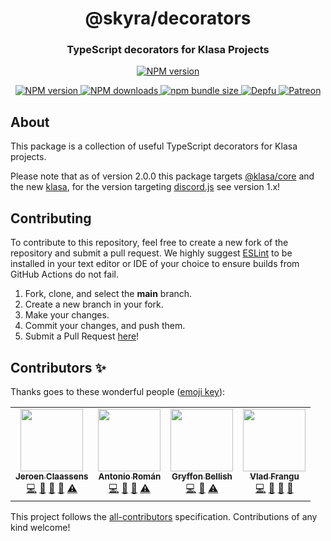 <div align="center">
  <p>
	<h1> @skyra/<wbr />decorators </h1> 
	<h3> TypeScript decorators for Klasa Projects </h3>
  </p>
</div>

<div align="center">
	<p>
		<a href="https://github.com/skyra-project/decorators/blob/main/LICENSE.md">
			<img src="https://img.shields.io/github/license/skyra-project/decorators?logo=github&maxAge=3600" alt="NPM version" />
		</a>
	</p>
	<p>
		<a href="https://www.npmjs.com/package/@skyra/decorators">
			<img src="https://img.shields.io/npm/v/@skyra/decorators.svg?maxAge=3600&logo=npm" alt="NPM version" />
		</a>
		<a href="https://www.npmjs.com/package/@skyra/decorators">
			<img src="https://img.shields.io/npm/dt/@skyra/decorators.svg?maxAge=3600&logo=npm" alt="NPM downloads" />
		</a>
		<a href="https://bundlephobia.com/result?p=@skyra/decorators">
			<img alt="npm bundle size" src="https://img.shields.io/bundlephobia/min/@skyra/decorators?label=bundle%20size&logo=webpack">
		</a>
		<a href="https://depfu.com/github/skyra-project/decorators?project_id=11733">
			<img src="https://badges.depfu.com/badges/2be62b7690111eea9aef95f7c8ca07fa/count.svg" alt="Depfu" />
		</a>
		<a href="https://www.patreon.com/kyranet">
			<img src="https://img.shields.io/badge/donate-patreon-F96854.svg?logo=patreon" alt="Patreon" />
		</a>
	</p>
</div>

## About

This package is a collection of useful TypeScript decorators for Klasa projects.

Please note that as of version 2.0.0 this package targets [@klasa/core](https://github.com/dirigeants/core/) and the new [klasa](https://github.com/dirigeants/klasa/), for the version targeting [discord.js](https://github.com/discordjs/discord.js/tree/fe7df708e44e0280dfaf0f8e457b154781bb5140) see version 1.x!

## Contributing

To contribute to this repository, feel free to create a new fork of the repository and
submit a pull request. We highly suggest [ESLint](https://eslint.org/) to be installed
in your text editor or IDE of your choice to ensure builds from GitHub Actions do not fail.

1. Fork, clone, and select the **main** branch.
2. Create a new branch in your fork.
3. Make your changes.
4. Commit your changes, and push them.
5. Submit a Pull Request [here](https://github.com/skyra-project/decorators/pulls)!

## Contributors ✨

Thanks goes to these wonderful people ([emoji key](https://allcontributors.org/docs/en/emoji-key)):

<!-- ALL-CONTRIBUTORS-LIST:START - Do not remove or modify this section -->
<!-- prettier-ignore-start -->
<!-- markdownlint-disable -->
<table>
  <tr>
    <td align="center"><a href="https://favware.tech/"><img src="https://avatars3.githubusercontent.com/u/4019718?v=4?s=100" width="100px;" alt=""/><br /><sub><b>Jeroen Claassens</b></sub></a><br /><a href="https://github.com/skyra-project/decorators/commits?author=Favna" title="Code">💻</a> <a href="https://github.com/skyra-project/decorators/commits?author=Favna" title="Documentation">📖</a> <a href="#projectManagement-Favna" title="Project Management">📆</a> <a href="https://github.com/skyra-project/decorators/pulls?q=is%3Apr+reviewed-by%3AFavna" title="Reviewed Pull Requests">👀</a> <a href="https://github.com/skyra-project/decorators/commits?author=Favna" title="Tests">⚠️</a></td>
    <td align="center"><a href="https://github.com/kyranet"><img src="https://avatars0.githubusercontent.com/u/24852502?v=4?s=100" width="100px;" alt=""/><br /><sub><b>Antonio Román</b></sub></a><br /><a href="https://github.com/skyra-project/decorators/commits?author=kyranet" title="Code">💻</a> <a href="#projectManagement-kyranet" title="Project Management">📆</a> <a href="https://github.com/skyra-project/decorators/pulls?q=is%3Apr+reviewed-by%3Akyranet" title="Reviewed Pull Requests">👀</a> <a href="https://github.com/skyra-project/decorators/commits?author=kyranet" title="Tests">⚠️</a></td>
    <td align="center"><a href="https://github.com/PyroTechniac"><img src="https://avatars2.githubusercontent.com/u/39341355?v=4?s=100" width="100px;" alt=""/><br /><sub><b>Gryffon Bellish</b></sub></a><br /><a href="https://github.com/skyra-project/decorators/commits?author=PyroTechniac" title="Code">💻</a> <a href="https://github.com/skyra-project/decorators/pulls?q=is%3Apr+reviewed-by%3APyroTechniac" title="Reviewed Pull Requests">👀</a> <a href="https://github.com/skyra-project/decorators/commits?author=PyroTechniac" title="Tests">⚠️</a></td>
    <td align="center"><a href="https://github.com/vladfrangu"><img src="https://avatars3.githubusercontent.com/u/17960496?v=4?s=100" width="100px;" alt=""/><br /><sub><b>Vlad Frangu</b></sub></a><br /><a href="https://github.com/skyra-project/decorators/commits?author=vladfrangu" title="Code">💻</a> <a href="https://github.com/skyra-project/decorators/issues?q=author%3Avladfrangu" title="Bug reports">🐛</a> <a href="https://github.com/skyra-project/decorators/pulls?q=is%3Apr+reviewed-by%3Avladfrangu" title="Reviewed Pull Requests">👀</a> <a href="#userTesting-vladfrangu" title="User Testing">📓</a></td>
  </tr>
</table>

<!-- markdownlint-enable -->
<!-- prettier-ignore-end -->

<!-- ALL-CONTRIBUTORS-LIST:END -->

This project follows the [all-contributors](https://github.com/all-contributors/all-contributors) specification. Contributions of any kind welcome!
